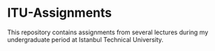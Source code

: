 # ITU-Assignments
This repository contains assignments from several lectures during my undergraduate period at Istanbul Technical University.
